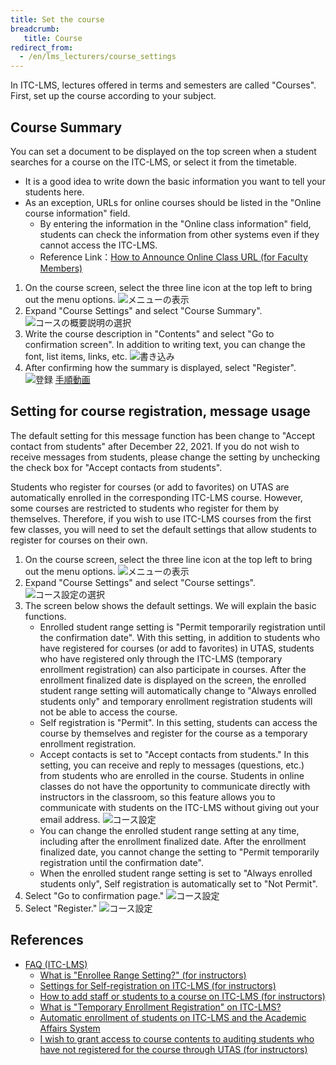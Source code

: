 ```yaml
---
title: Set the course
breadcrumb:
   title: Course
redirect_from:
  - /en/lms_lecturers/course_settings
---
```

In ITC-LMS, lectures offered in terms and semesters are called "Courses". First, set up the course according to your subject.

## Course Summary

You can set a document to be displayed on the top screen when a student searches for a course on the ITC-LMS, or select it from the timetable.

* It is a good idea to write down the basic information you want to tell your students here.
* As an exception, URLs for online courses should be listed in the "Online course information" field.
  * By entering the information in the "Online class information" field, students can check the information from other systems even if they cannot access the ITC-LMS.
  * Reference Link：[How to Announce Online Class URL (for Faculty Members)](/faculty_members/url#use-online-class-info-in-general)

1. On the course screen, select the three line icon at the top left to bring out the menu options.
![メニューの表示](../cs1.png)
2. Expand "Course Settings" and select "Course Summary".
![コースの概要説明の選択](cs2.png)
3. Write the course description in "Contents" and select "Go to confirmation screen". In addition to writing text, you can change the font, list items, links, etc.
![書き込み](cs3.png)
4. After confirming how the summary is displayed, select "Register".
![登録](cs4.png)
[手順動画](https://youtu.be/Sdqtw2m1j48)

## Setting for course registration, message usage

<div class="box">The default setting for this message function has been change to "Accept contact from students" after December 22, 2021. If you do not wish to receive messages from students, please change the setting by unchecking the check box for "Accept contacts from students".</div>

Students who register for courses (or add to favorites) on UTAS are automatically enrolled in the corresponding ITC-LMS course. However, some courses are restricted to students who register for them by themselves. Therefore, if you wish to use ITC-LMS courses from the first few classes, you will need to set the default settings that allow students to register for courses on their own.

1. On the course screen, select the three line icon at the top left to bring out the menu options.
![メニューの表示](../cs1.png)
2. Expand "Course Settings" and select "Course settings". 
![コース設定の選択](cs5.png)
3. The screen below shows the default settings. We will explain the basic functions.
   * Enrolled student range setting is "Permit temporarily registration until the confirmation date". With this setting, in addition to students who have registered for courses (or add to favorites) in UTAS, students who have registered only through the ITC-LMS (temporary enrollment registration) can also participate in courses. 
   After the enrollment finalized date is displayed on the screen, the enrolled student range setting will automatically change to "Always enrolled students only" and temporary enrollment registration students will not be able to access the course.
   * Self registration is "Permit". In this setting, students can access the course by themselves and register for the course as a temporary enrollment registration.
   * Accept contacts is set to "Accept contacts from students." In this setting, you can receive and reply to messages (questions, etc.) from students who are enrolled in the course. Students in online classes do not have the opportunity to communicate directly with instructors in the classroom, so this feature allows you to communicate with students on the ITC-LMS without giving out your email address.
![コース設定](cs6.png)
   * You can change the enrolled student range setting at any time, including after the enrollment finalized date. After the enrollment finalized date, you cannot change the setting to "Permit temporarily registration until the confirmation date".
   * When the enrolled student range setting is set to "Always enrolled students only", Self registration is automatically set to "Not Permit".
4. Select "Go to confirmation page." 
![コース設定](cs7.png)
5. Select "Register."
![コース設定](cs8.png)


<!-- 
コース設定 -> コース設定で編集する
「履修者範囲設定」，「自己登録」，「履修確定以降」，「メッセージ利用」についてお勧め設定と，変更するとどうなるかの説明をする
-->


## References

* <a href="https://www.ecc.u-tokyo.ac.jp/en/itc-lms/faq.html">FAQ (ITC-LMS)</a>
  * <a href="https://www.ecc.u-tokyo.ac.jp/en/announcement/2017/05/17_2521.html">What is "Enrollee Range Setting?" (for instructors)</a>
  * <a href="https://www.ecc.u-tokyo.ac.jp/en/announcement/2019/06/26_3014.html">Settings for Self-registration on ITC-LMS (for instructors)</a>
  * <a href="https://www.ecc.u-tokyo.ac.jp/en/announcement/2016/08/08_2282.html">How to add staff or students to a course on ITC-LMS (for instructors) </a>
  * <a href="https://www.ecc.u-tokyo.ac.jp/en/announcement/2016/08/10_2288.html">What is "Temporary Enrollment Registration" on ITC-LMS? </a>
  * <a href="https://www.ecc.u-tokyo.ac.jp/en/announcement/2019/06/26_3010.html">Automatic enrollment of students on ITC-LMS and the Academic Affairs System</a>
  * <a href="https://www.ecc.u-tokyo.ac.jp/en/announcement/2021/06/15_3342.html">I wish to grant access to course contents to auditing students who have not registered for the course through UTAS (for instructors)</a>
